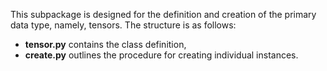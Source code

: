 This subpackage is designed for the definition and creation of the primary data type, namely, tensors. The structure is as follows:

- **tensor.py** contains the class definition,
- **create.py** outlines the procedure for creating individual instances.